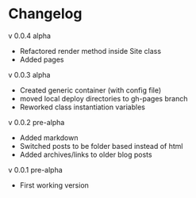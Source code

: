 # Changelog

v 0.0.4 alpha

* Refactored render method inside Site class
* Added pages

v 0.0.3 alpha

* Created generic container (with config file)
* moved local deploy directories to gh-pages branch
* Reworked class instantiation variables

v 0.0.2 pre-alpha

* Added markdown
* Switched posts to be folder based instead of html
* Added archives/links to older blog posts

v 0.0.1 pre-alpha

* First working version